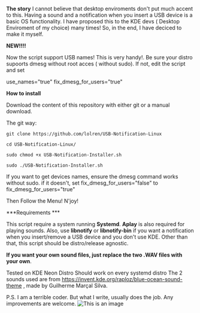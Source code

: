 **The story**
I cannot believe that desktop enviroments don't put much accent to this. Having a sound and a notification when you insert a USB device is a basic OS functionality.
I have proposed this to the KDE devs ( Desktop Enviroment of my choice) many times!
So, in the end, I have deciced to make it myself. 




**NEW!!!!**

Now the script support USB names!
This is very handy!.
Be sure your distro supoorts dmesg without root acces ( without sudo). If not, edit the script and set

use_names="true"
fix_dmesg_for_users="true"



**How to install**

Download the content of this repository with either git or a manual download.

The git way:

`git clone https://github.com/lolren/USB-Notification-Linux`

`cd USB-Notification-Linux/`

`sudo chmod +x USB-Notification-Installer.sh`

`sudo ./USB-Notification-Installer.sh`

If you want to get devices names, ensure the dmesg command works without sudo. if it doesn't, set fix_dmesg_for_users="false" to fix_dmesg_for_users="true" 

Then Follow the Menu!
N'joy!

***Requirements ***

This script require a system running **Systemd**.
**Aplay** is also required for playing sounds.
Also, use **libnotify** or **libnotify-bin** if you want a notification when you insert/remove a USB device and you don't use KDE.
Other than that, this script should be distro/release agnostic.

**If you want your own sound files, just replace the two .WAV files with your own**. 


Tested on KDE Neon Distro
Should work on every systemd distro
The 2 sounds used are from https://invent.kde.org/raploz/blue-ocean-sound-theme , made by Guilherme Marçal Silva.

P.S. I am a terrible coder. But what I write, usually does the job. Any improvements are welcome.
![This is an image](https://preview.redd.it/6ihfuz3c6q251.jpg?width=640&crop=smart&auto=webp&s=dad5b7caaaf0ed82425997bfc731433fa155ec9e)
